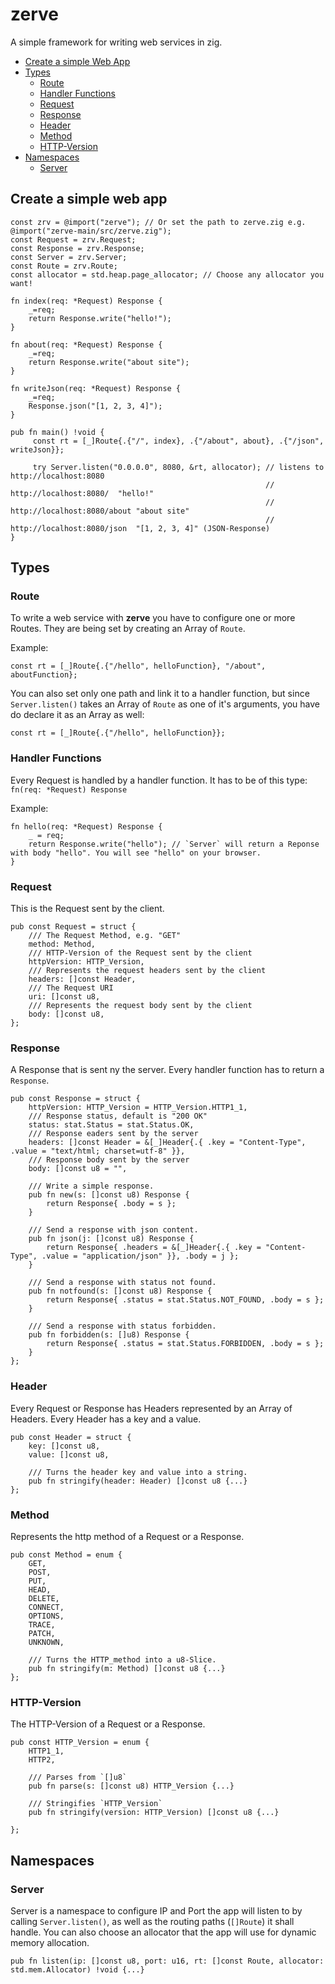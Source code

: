 # zerve
A simple framework for writing web services in zig.

* [Create a simple Web App](#create-a-simple-web-app)
* [Types](#types)
    * [Route](#route)
    * [Handler Functions](#handler-functions)
    * [Request](#request)
    * [Response](#response)
    * [Header](#header)
    * [Method](#method)
    * [HTTP-Version](#http-version)
 * [Namespaces](#namespaces)
     * [Server](#server)

## Create a simple web app

```zig
const zrv = @import("zerve"); // Or set the path to zerve.zig e.g. @import("zerve-main/src/zerve.zig");
const Request = zrv.Request;
const Response = zrv.Response;
const Server = zrv.Server;
const Route = zrv.Route;
const allocator = std.heap.page_allocator; // Choose any allocator you want!

fn index(req: *Request) Response {
    _=req;
    return Response.write("hello!");
}

fn about(req: *Request) Response {
    _=req;
    return Response.write("about site");
}

fn writeJson(req: *Request) Response {
    _=req;
    Response.json("[1, 2, 3, 4]");
}

pub fn main() !void {
     const rt = [_]Route{.{"/", index}, .{"/about", about}, .{"/json", writeJson}};

     try Server.listen("0.0.0.0", 8080, &rt, allocator); // listens to http://localhost:8080
                                                         // http://localhost:8080/  "hello!"
                                                         // http://localhost:8080/about "about site"
                                                         // http://localhost:8080/json  "[1, 2, 3, 4]" (JSON-Response)
}
```

## Types

### Route

To write a web service with **zerve** you have to configure one or more Routes. They are being set by creating an Array of `Route`.

Example:
```zig
const rt = [_]Route{.{"/hello", helloFunction}, "/about", aboutFunction};
```
You can also set only one path and link it to a handler function, but since `Server.listen()` takes an Array of `Route` as one of it's arguments,
you have do declare it as an Array as well:
```zig
const rt = [_]Route{.{"/hello", helloFunction}};
```

### Handler Functions

Every Request is handled by a handler function. It has to be of this type: `fn(req: *Request) Response`

Example:
```zig
fn hello(req: *Request) Response {
    _ = req;
    return Response.write("hello"); // `Server` will return a Reponse with body "hello". You will see "hello" on your browser.
}
```

### Request

This is the Request sent by the client.
```zig
pub const Request = struct {
    /// The Request Method, e.g. "GET"
    method: Method,
    /// HTTP-Version of the Request sent by the client
    httpVersion: HTTP_Version,
    /// Represents the request headers sent by the client
    headers: []const Header,
    /// The Request URI
    uri: []const u8,
    /// Represents the request body sent by the client
    body: []const u8,
};
```

### Response

A Response that is sent ny the server. Every handler function has to return a `Response`.
```zig
pub const Response = struct {
    httpVersion: HTTP_Version = HTTP_Version.HTTP1_1,
    /// Response status, default is "200 OK"
    status: stat.Status = stat.Status.OK,
    /// Response eaders sent by the server
    headers: []const Header = &[_]Header{.{ .key = "Content-Type", .value = "text/html; charset=utf-8" }},
    /// Response body sent by the server
    body: []const u8 = "",

    /// Write a simple response.
    pub fn new(s: []const u8) Response {
        return Response{ .body = s };
    }

    /// Send a response with json content.
    pub fn json(j: []const u8) Response {
        return Response{ .headers = &[_]Header{.{ .key = "Content-Type", .value = "application/json" }}, .body = j };
    }

    /// Send a response with status not found.
    pub fn notfound(s: []const u8) Response {
        return Response{ .status = stat.Status.NOT_FOUND, .body = s };
    }

    /// Send a response with status forbidden.
    pub fn forbidden(s: []u8) Response {
        return Response{ .status = stat.Status.FORBIDDEN, .body = s };
    }
};
```

### Header

Every Request or Response has Headers represented by an Array of Headers. Every Header has a key and a value.
```zig
pub const Header = struct {
    key: []const u8,
    value: []const u8,

    /// Turns the header key and value into a string.
    pub fn stringify(header: Header) []const u8 {...}
};
```

### Method

Represents the http method of a Request or a Response.
```zig
pub const Method = enum {
    GET,
    POST,
    PUT,
    HEAD,
    DELETE,
    CONNECT,
    OPTIONS,
    TRACE,
    PATCH,
    UNKNOWN,

    /// Turns the HTTP_method into a u8-Slice.
    pub fn stringify(m: Method) []const u8 {...}
};
```

### HTTP-Version

The HTTP-Version of a Request or a Response.
```zig
pub const HTTP_Version = enum {
    HTTP1_1,
    HTTP2,

    /// Parses from `[]u8`
    pub fn parse(s: []const u8) HTTP_Version {...}

    /// Stringifies `HTTP_Version`
    pub fn stringify(version: HTTP_Version) []const u8 {...}

};
```

## Namespaces

### Server

Server is a namespace to configure IP and Port the app will listen to by calling `Server.listen()`, as well as the routing paths (`[]Route`) it shall handle.
You can also choose an allocator that the app will use for dynamic memory allocation.
```zig
pub fn listen(ip: []const u8, port: u16, rt: []const Route, allocator: std.mem.Allocator) !void {...}
```
